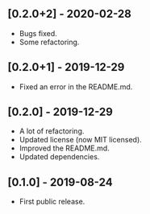 ## [0.2.0+2] - 2020-02-28

* Bugs fixed.
* Some refactoring.

## [0.2.0+1] - 2019-12-29

* Fixed an error in the README.md. 

## [0.2.0] - 2019-12-29

* A lot of refactoring.
* Updated license (now MIT licensed). 
* Improved the README.md.
* Updated dependencies.

## [0.1.0] - 2019-08-24

* First public release.
